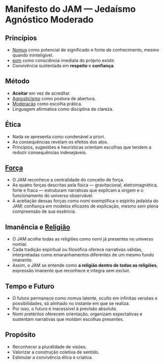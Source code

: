 # Manifesto do JAM — Jedaísmo Agnóstico Moderado  

## Princípios  
- [Nomus](fundamentos/epistemologia/nomus.md) como potencial de significado e fonte de conhecimento, mesmo quando ininteligível.  
- [eom](fundamentos/epistemologia/eom.md) como consciência imediata do próprio existir.  
- Convivência sustentada em **respeito** e **confiança**.  

## Método  
- **Aceitar** em vez de acreditar.  
- [Agnosticismo](jam/agnosticismo.md) como postura de abertura.  
- [Moderação](jam/moderacao.md) como escolha prática.  
- Linguagem afirmativa como disciplina de clareza.  

## Ética  
- Nada se apresenta como condenável a priori.  
- As consequências revelam os efeitos dos atos.  
- Princípios, sugestões e heurísticas orientam escolhas que tendem a reduzir consequências indesejáveis.  

## [Força](fundamentos/crencas/forca.md)  
- O JAM reconhece a centralidade do conceito de força.  
- As quatro forças descritas pela física — gravitacional, eletromagnética, forte e fraca — estruturam narrativas que explicam a origem e o funcionamento do universo observável.  
- A aceitação dessas forças como nomi exemplifica o espírito jedaísta do JAM: confiança em modelos eficazes de explicação, mesmo sem plena compreensão de sua essência.  

## Imanência e [Religião](fundamentos/crencas/religiao.md)  
- O JAM acolhe todas as religiões como nomi já presentes no universo nomial.  
- Cada tradição espiritual ou filosófica oferece narrativas válidas, interpretadas como emaranhamentos diferentes de um mesmo fundo imanente.  
- Assim, o JAM se entende como **a religião dentro de todas as religiões**, expressão imanente que reconhece e integra sem excluir.  

## Tempo e Futuro  
- O futuro permanece como nomus latente, oculto em infinitas versões e possibilidades, só alinhado no instante em que se realiza.  
- Por isso, o futuro é inacessível à previsão absoluta.  
- Nomi pretéritos oferecem orientação, organizam expectativas e sustentam narrativas que moldam escolhas presentes.  

## Propósito  
- Reconhecer a pluralidade de visões.  
- Valorizar a construção coletiva de sentido.  
- Estimular a convivência ética e criativa.  
